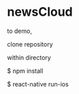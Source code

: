 # newsCloud

to demo, 

clone repository

within directory

 $ npm install
 
 $ react-native run-ios
